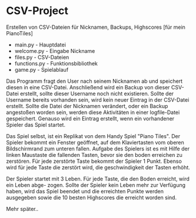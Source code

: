 # CSV-Project
Erstellen von CSV-Dateien für Nicknamen, Backups, Highscores [für mein PianoTiles]

- main.py - Hauptdatei
- welcome.py - Eingabe Nickname
- files.py - CSV-Dateien
- functions.py - Funktionsbibliothek
- game.py - Spielablauf

Das Programm fragt den User nach seinem Nicknamen ab und speichert diesen in eine CSV-Datei.
Anschließend wird ein Backup von dieser CSV-Datei erstellt, sollte dieser Username noch nicht
existieren. Sollte der Username bereits vorhanden sein, wird kein neuer Eintrag in der CSV-Datei
erstellt. Sollte die Datei der Nicknamen verändert, oder ein Backup angestoßen worden sein,
werden diese Aktivitäten in einer logfile-Datei gespeichert. Genauso wird ein Eintrag erstellt,
wenn ein vorhandener Spieler das Spiel startet.

Das Spiel selbst, ist ein Replikat von dem Handy Spiel "Piano Tiles".
Der Spieler bekommt ein Fenster geöffnet, auf dem Klaviertasten vom oberen Bildschirmrand zum
unteren fallen. Aufgabe des Spielers ist es mit Hilfe der linken Maustaste die fallenden Tasten,
bevor sie den boden erreichen zu zerstören.
Für jede zerstörte Taste bekommt der Spieler 1 Punkt. Ebenso wird für jede Taste die zerstört
wird, die geschwindigkeit der Tasten erhöht.

Der Spieler startet mit 3 Leben. Für jede Taste, die den Boden erreicht, wird ein Leben abge-
zogen. Sollte der Spieler kein Leben mehr zur Verfügung haben, wird das Spiel beendet und die
erreichten Punkte werden ausgegeben sowie die 10 besten Highscores die erreicht worden sind.

Mehr später..
